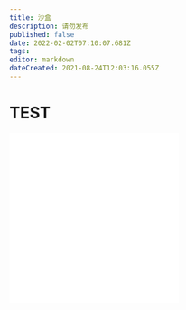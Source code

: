 ```yaml
---
title: 沙盒
description: 请勿发布
published: false
date: 2022-02-02T07:10:07.681Z
tags: 
editor: markdown
dateCreated: 2021-08-24T12:03:16.055Z
---
```


# TEST

<iframe frameborder="no" border="0" marginwidth="0" marginheight="0" weight=350 height=300 src="//scdn.thestarsetsociety.cn/Temp/example.html"></iframe>

